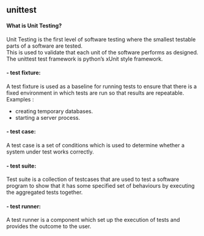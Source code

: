 ## unittest

#### What is Unit Testing?
Unit Testing is the first level of software testing where the smallest testable parts of a software are tested. <br> This is used to validate that each unit of the software performs as designed.<br>
The unittest test framework is python’s xUnit style framework.

#### - test fixture:
A test fixture is used as a baseline for running tests to ensure that there is a fixed environment in which tests are run so that results are repeatable.
Examples :
  - creating temporary databases.
  - starting a server process.
#### - test case:
A test case is a set of conditions which is used to determine whether a system under test works correctly.
#### - test suite:
Test suite is a collection of testcases that are used to test a software program to show that it has some specified set of behaviours by executing the aggregated tests together.
#### - test runner:
A test runner is a component which set up the execution of tests and provides the outcome to the user.
